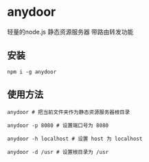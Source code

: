 # anydoor

轻量的node.js 静态资源服务器
带路由转发功能

## 安装

```
npm i -g anydoor
```

## 使用方法

```
anydoor # 把当前文件夹作为静态资源服务器根目录

anydoor -p 8080 # 设置端口号为 8080

anydoor -h localhost # 设置 host 为 localhost

anydoor -d /usr # 设置根目录为 /usr
```
